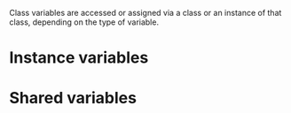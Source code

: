 Class variables are accessed or assigned via a class or an instance of that class, depending on the type of variable.

# Instance variables

# Shared variables
